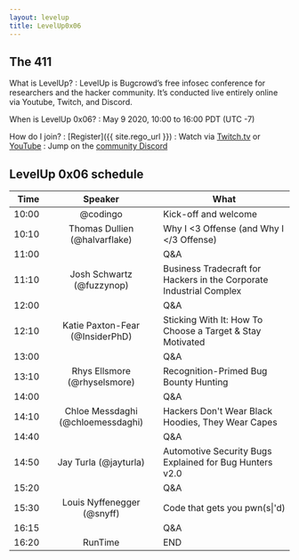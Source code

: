 ```yaml
---
layout: levelup
title: LevelUp0x06
---
```


## The 411

What is LevelUp?
: LevelUp is Bugcrowd’s free infosec conference for researchers and the hacker community. It’s conducted live entirely online via Youtube, Twitch, and Discord.

When is LevelUp 0x06?
: May 9 2020, 10:00 to 16:00 PDT (UTC -7)

How do I join?
: [Register]({{ site.rego_url }})
: Watch via [Twitch.tv](https://twitch.tv/BugcrowdOfficial) or [YouTube](https://youtube.com/bugcrowd)
: Jump on the [community Discord](https://discordapp.com/invite/KCsBBmG)


## LevelUp 0x06 schedule

| Time  |      Speaker                      | What                                     |
|------:|:---------------------------------:|------------------------------------------|
| 10:00 | @codingo                          | Kick-off and welcome                     |
| 10:10 | Thomas Dullien (@halvarflake)     | Why I <3 Offense (and Why I </3 Offense) |
| 11:00 |                                   | Q&A                                      |
| 11:10 | Josh Schwartz (@fuzzynop)         | Business Tradecraft for Hackers in the Corporate Industrial Complex |
| 12:00 |                                   | Q&A                                      |
| 12:10 | Katie Paxton-Fear (@InsiderPhD)   | Sticking With It: How To Choose a Target & Stay Motivated |
| 13:00 |                                   | Q&A                                      |
| 13:10 | Rhys Ellsmore (@rhyselsmore)      | Recognition-Primed Bug Bounty Hunting    |
| 14:00 |                                   | Q&A                                      |
| 14:10 | Chloe Messdaghi (@chloemessdaghi) | Hackers Don't Wear Black Hoodies, They Wear Capes   |
| 14:40 |                                   | Q&A                                      |
| 14:50 | Jay Turla (@jayturla)             | Automotive Security Bugs Explained for Bug Hunters v2.0   |
| 15:20 |                                   | Q&A                                      |
| 15:30 | Louis Nyffenegger (@snyff)        | Code that gets you pwn(s\|'d)             |
| 16:15 |                                   | Q&A                                      |
| 16:20 | RunTime                           | END                                      |

